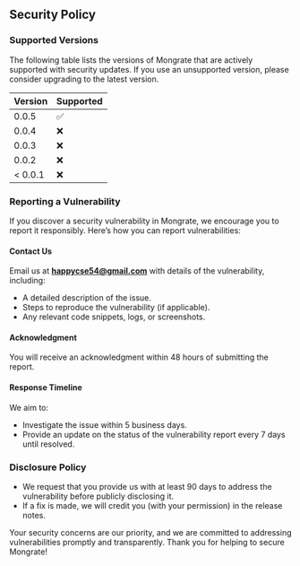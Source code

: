 ## Security Policy

### Supported Versions
The following table lists the versions of Mongrate that are actively supported with security updates. If you use an unsupported version, please consider upgrading to the latest version.

| Version | Supported       |
|---------|-----------------|
| 0.0.5   | :white_check_mark: |
| 0.0.4   | :x: |
| 0.0.3   | :x: |
| 0.0.2   | :x:               |
| < 0.0.1   | :x:               |

### Reporting a Vulnerability
If you discover a security vulnerability in Mongrate, we encourage you to report it responsibly. Here’s how you can report vulnerabilities:

#### Contact Us
Email us at **happycse54@gmail.com** with details of the vulnerability, including:

- A detailed description of the issue.
- Steps to reproduce the vulnerability (if applicable).
- Any relevant code snippets, logs, or screenshots.

#### Acknowledgment
You will receive an acknowledgment within 48 hours of submitting the report.

#### Response Timeline
We aim to:

- Investigate the issue within 5 business days.
- Provide an update on the status of the vulnerability report every 7 days until resolved.

### Disclosure Policy

- We request that you provide us with at least 90 days to address the vulnerability before publicly disclosing it.
- If a fix is made, we will credit you (with your permission) in the release notes.

Your security concerns are our priority, and we are committed to addressing vulnerabilities promptly and transparently. Thank you for helping to secure Mongrate!
